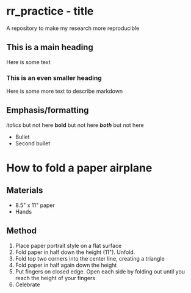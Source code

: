 # rr_practice - title
A repository to make my research more reproducible

## This is a main heading
Here is some text

### This is an even smaller heading
Here is some more text to describe markdown

## Emphasis/formatting
*italics* but not here
**bold** but not here
***both*** but not here
* Bullet
* Second bullet


# How to fold a paper airplane
## Materials
* 8.5" x 11" paper
* Hands

## Method
1. Place paper portrait style on a flat surface
2. Fold paper in half down the height (11"). Unfold.
3. Fold top two corners into the center line, creating a triangle
4. Fold paper in half again down the height
5. Put fingers on closed edge. Open each side by folding out until you reach the height of your fingers
6. Celebrate
